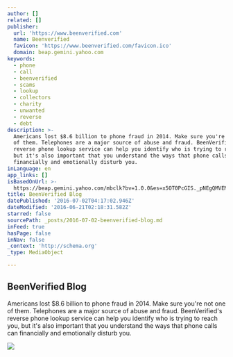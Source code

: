 ```yaml
---
author: []
related: []
publisher:
  url: 'https://www.beenverified.com'
  name: Beenverified
  favicon: 'https://www.beenverified.com/favicon.ico'
  domain: beap.gemini.yahoo.com
keywords:
  - phone
  - call
  - beenverified
  - scams
  - lookup
  - collectors
  - charity
  - unwanted
  - reverse
  - debt
description: >-
  Americans lost $8.6 billion to phone fraud in 2014. Make sure you're not one
  of them. Telephones are a major source of abuse and fraud. BeenVerified's
  reverse phone lookup service can help you identify who is trying to reach you,
  but it's also important that you understand the ways that phone calls can
  financially and emotionally disturb you.
inLanguage: en
app_links: []
isBasedOnUrl: >-
  https://beap.gemini.yahoo.com/mbclk?bv=1.0.0&es=x5OT0PcGIS._pNEgQMVEMheH7uP1iZzTllkeUfAVZQYCyhVPy8HOurBPc6TFn36xD8d3k4CKxMbF4QDvLRY3VyXXCCCD__gc33kcssHFMOUyeztTUvBH7fnGLktz_RPLX4G.twnh_c246xnfz0OegxzXXCQ6LXw4it4qdLvGVmwU6222o8P1OHyIzXxm6qEyzuEISZoExRGQJs28_2OWGY78R.aGTWTZALcG70xmM9sNzefM_GUp_14oEjZI8rEw_RblAExmS.pnCKRGVkgZBsIzH_94pdcSdjpaICeWwAItSTkVtPM5oPUTolZ4i.acsyGbpC_eRFFfG4TdSHOVL7EfVfJafjXV96gParKfOzwKU8H90UlGTtYPGC2BLBptM4QCuPpr5OrRR0E0UD4s8f5YzJlaAcxYhvW_rXZYNyRw3w58_FR1RmfF6_u_OOM5cEx9iUtfa9NyBYsR21ZlDKJExCe7_RaH7w8rkx439Elxqo_YRTzmkFKnf7rWSlfoPXDqD9bksggi.NRIpcomO.kIF85SaBsUnJ5tuBZdf_ZxQDHy6b3LAgc2YDNeKOa2ISa55a3ShUqWIuagGKhUoGjQ.FczyqfCoLvWvP8RM41YRrwYCDgvXKgoXe_9J9bG4ERQ9o.U96EqefVIR_t435Ce8Kp_07NYJ4aTTdV6TchS5vnVARmDNcGbThfA6JMt_2CjR7Nd%26lp=https%3A%2F%2Fsecure.beenverified.com%2F%3Futm_source%3Dyahoo%26utm_medium%3Dcontent%26utm_campaign%3DBVYS_2016_PRD%26headline%3DHere%27s%2BWhy%2BYou%2BShould%2BStop%2B%27Googling%27%2BPeople%26creative%3DIMG_0010%26utm_content%3D32122881150
title: BeenVerified Blog
datePublished: '2016-07-02T04:17:02.946Z'
dateModified: '2016-06-21T02:18:31.582Z'
starred: false
sourcePath: _posts/2016-07-02-beenverified-blog.md
inFeed: true
hasPage: false
inNav: false
_context: 'http://schema.org'
_type: MediaObject

---
```

<article style=""><h1>BeenVerified Blog</h1><p>Americans lost $8.6 billion to phone fraud in 2014. Make sure you're not one of them. Telephones are a major source of abuse and fraud. BeenVerified's reverse phone lookup service can help you identify who is trying to reach you, but it's also important that you understand the ways that phone calls can financially and emotionally disturb you.</p><img src="https://frcdn.beenverified.com/assets/img/eba4ea874064cfc5f7017b1509765fdb.jpg" /></article>